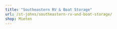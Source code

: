 ```yaml
---
title: "Southeastern RV & Boat Storage"
url: /st-johns/southeastern-rv-und-boat-storage/
shop: Mieten
---
```


